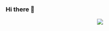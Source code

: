 ### Hi there 👋
<div id="header" align="center">
<img src="https://media.giphy.com/media/VbnUQpnihPSIgIXuZv/giphy.gif"/>
</div>
<!--
**Netotformat/netotformat** is a ✨ _special_ ✨ repository because its `README.md` (this file) appears on your GitHub profile.

Here are some ideas to get you started:

- 🔭 I’m currently working on ...
- 🌱 I’m currently learning ...
- 👯 I’m looking to collaborate on ...
- 🤔 I’m looking for help with ...
- 💬 Ask me about ...
- 📫 How to reach me: ...
- 😄 Pronouns: ...
- ⚡ Fun fact: ...
-->
